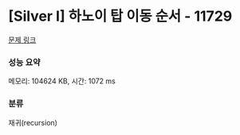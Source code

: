 # [Silver I] 하노이 탑 이동 순서 - 11729 

[문제 링크](https://www.acmicpc.net/problem/11729) 

### 성능 요약

메모리: 104624 KB, 시간: 1072 ms

### 분류

재귀(recursion)

